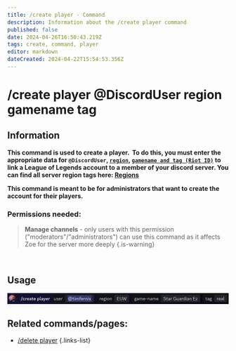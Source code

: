 ```yaml
---
title: /create player - Command
description: Information about the /create player command
published: false
date: 2024-04-26T16:50:43.219Z
tags: create, command, player
editor: markdown
dateCreated: 2024-04-22T15:54:53.356Z
---
```


# /create player @DiscordUser region gamename tag
## Information
**This command is used to create a player.  To do this, you must enter the appropriate data for `@DiscordUser`, [`region`](/en/terms/region), [`gamename and tag (Riot ID)`](/en/terms/riotid) to link a League of Legends account to a member of your discord server. You can find all server region tags here: [Regions](/en/terms/region)**

**This command is meant to be for administrators that want to create the account for their players.**
<br>

### Permissions needed:
>**Manage channels** - only users with this permission ("moderators"/"administrators") can use this command as it affects Zoe for the server more deeply {.is-warning}

<br>

## Usage
![](/en_/en_create_player_riotid.png)
<br>
 
## Related commands/pages:
- [/delete player](/en/commands/player/delete)
{.links-list}